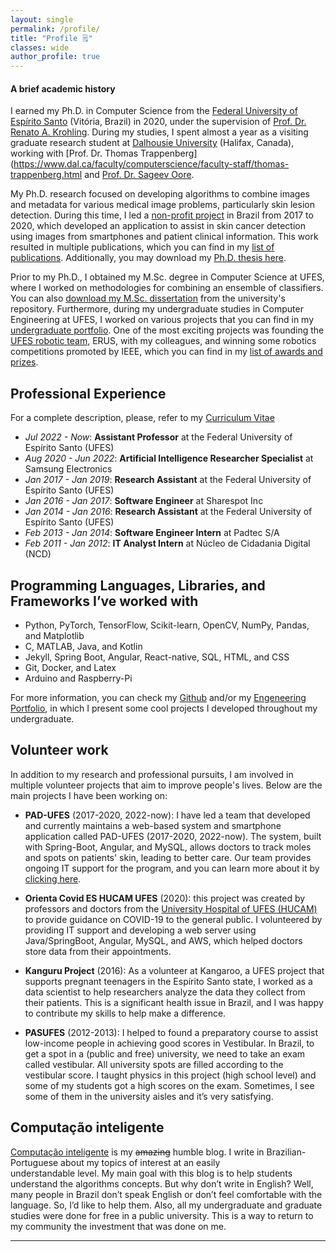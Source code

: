 ```yaml
---
layout: single
permalink: /profile/
title: "Profile 🗒️"
classes: wide
author_profile: true
---
```


#### A brief academic history

I earned my Ph.D. in Computer Science from the [Federal University of Espírito Santo](http://ufes.br) (Vitória, Brazil) in 2020, under the supervision of [Prof. Dr. Renato A. Krohling](http://inf.ufes.br/~rkrohling). During my studies, I spent almost a year as a visiting graduate research student at [Dalhousie University](https://www.dal.ca/) (Halifax, Canada), working with [Prof. Dr. Thomas Trappenberg](https://www.dal.ca/faculty/computerscience/faculty-staff/thomas-trappenberg.html and [Prof. Dr. Sageev Oore](https://www.dal.ca/faculty/computerscience/faculty-staff/sageev-oore.html).

My Ph.D. research focused on developing algorithms to combine images and metadata for various medical image problems, particularly skin lesion detection. During this time, I led a [non-profit project](/projects/skin_cancer_diagnosis/) in Brazil from 2017 to 2020, which developed an application to assist in skin cancer detection using images from smartphones and patient clinical information. This work resulted in multiple publications, which you can find in my [list of publications](/research/#list-of-publications). Additionally, you may download my [Ph.D. thesis here](https://informatica.ufes.br/en/pos-graduacao/PPGI/thesis-details?id=14992).

Prior to my Ph.D., I obtained my M.Sc. degree in Computer Science at UFES, where I worked on methodologies for combining an ensemble of classifiers. You can also [download my M.Sc. dissertation](http://repositorio.ufes.br/handle/10/6811) from the university's repository. Furthermore, during my undergraduate studies in Computer Engineering at UFES, I worked on various projects that you can find in my [undergraduate portfolio](/assets/files/andre-pacheco-eng-undergrad-portfolio.pdf). One of the most exciting projects was founding the [UFES robotic team](https://erus.ufes.br/dev), ERUS, with my colleagues, and winning some robotics competitions promoted by IEEE, which you can find in my [list of awards and prizes](/awards).


## Professional Experience

For a complete description, please, refer to my [Curriculum Vitae]("/assets/files/andre-pacheco-cv.pdf")

- *Jul 2022 - Now*: **Assistant Professor** at the Federal University of Espírito Santo (UFES)
- *Aug 2020 - Jun 2022*: **Artificial Intelligence Researcher Specialist** at Samsung Electronics
- *Jan 2017 - Jan 2019*: **Research Assistant** at the Federal University of Espírito Santo (UFES)
- *Jan 2016 - Jan 2017*: **Software Engineer** at Sharespot Inc
- *Jan 2014 - Jan 2016*: **Research Assistant** at the Federal University of Espírito Santo (UFES)
- *Feb 2013 - Jan 2014*: **Software Engineer Intern** at Padtec S/A
- *Feb 2011 - Jan 2012*: **IT Analyst Intern** at Núcleo de Cidadania Digital (NCD)


## Programming Languages, Libraries, and Frameworks I’ve worked with
- Python, PyTorch, TensorFlow, Scikit-learn, OpenCV, NumPy, Pandas, and Matplotlib
- C, MATLAB, Java, and Kotlin
- Jekyll, Spring Boot, Angular, React-native, SQL, HTML, and CSS
- Git, Docker, and Latex
- Arduino and Raspberry-Pi

For more information, you can check my [Github](https://github.com/paaatcha) and/or my [Engeneering Portfolio](/assets/files/andre-pacheco-eng-undergrad-portfolio.pdf), in which I present some cool projects I developed throughout my undergraduate.


## Volunteer work

 In addition to my research and professional pursuits, I am involved in multiple volunteer projects that aim to improve people's lives. Below are the main projects I have been working on:


+ **PAD-UFES** (2017-2020, 2022-now): I have led a team that developed and currently maintains a web-based system and smartphone application called PAD-UFES (2017-2020, 2022-now). The system, built with Spring-Boot, Angular, and MySQL, allows doctors to track moles and spots on patients' skin, leading to better care. Our team provides ongoing IT support for the program, and you can learn more about it by [clicking here](/projects/skin_cancer_diagnosis).

+ **Orienta Covid ES HUCAM UFES** (2020): this project was created by professors and doctors from the [University Hospital of UFES (HUCAM)](https://www.ufes.br/hospital-universit%C3%A1rio-cassiano-antonio-moraes-hucam) to provide guidance on COVID-19 to the general public. I volunteered by providing IT support and developing a web server using Java/SpringBoot, Angular, MySQL, and AWS, which helped doctors store data from their appointments.

+ **Kanguru Project** (2016): As a volunteer at Kangaroo, a UFES project that supports pregnant teenagers in the Espírito Santo state, I worked as a data scientist to help researchers analyze the data they collect from their patients. This is a significant health issue in Brazil, and I was happy to contribute my skills to help make a difference.

+ **PASUFES** (2012-2013): I helped to found a preparatory course to assist low-income people in achieving good scores in Vestibular. In Brazil, to get a spot in a (public and free) university, we need to take an exam called vestibular. All university spots are filled according to the vestibular score. I taught physics in this project (high school level) and some of my students got a high scores on the exam. Sometimes, I see some of them in the university aisles and it’s very satisfying. 


## Computação inteligente
[Computação inteligente](http://computacaointeligente.com.br) is my ~~amazing~~ humble blog. 
I write in Brazilian-Portuguese about my topics of interest at an easily understandable level. My main goal with this blog is to help students understand the algorithms concepts. But why don’t write in English? Well, many people in Brazil don’t speak English or don’t feel comfortable with the language. So, I’d like to help them. Also, all my undergraduate and graduate studies were done for free in a public university. This is a way to return to my community the investment that was done on me.

___
